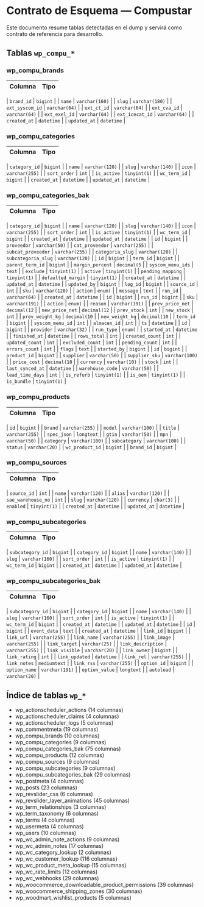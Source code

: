 # Contrato de Esquema — Compustar

Este documento resume tablas detectadas en el dump y servirá como contrato de referencia para desarrollo.

## Tablas `wp_compu_*`

### wp_compu_brands

| Columna | Tipo |
|---|---|

| `brand_id` | `bigint` |
| `name` | `varchar(160)` |
| `slug` | `varchar(180)` |
| `ext_syscom_id` | `varchar(64)` |
| `ext_ct_id` | `varchar(64)` |
| `ext_cva_id` | `varchar(64)` |
| `ext_exel_id` | `varchar(64)` |
| `ext_icecat_id` | `varchar(64)` |
| `created_at` | `datetime` |
| `updated_at` | `datetime` |

### wp_compu_categories

| Columna | Tipo |
|---|---|

| `category_id` | `bigint` |
| `name` | `varchar(120)` |
| `slug` | `varchar(140)` |
| `icon` | `varchar(255)` |
| `sort_order` | `int` |
| `is_active` | `tinyint(1)` |
| `wc_term_id` | `bigint` |
| `created_at` | `datetime` |
| `updated_at` | `datetime` |

### wp_compu_categories_bak

| Columna | Tipo |
|---|---|

| `category_id` | `bigint` |
| `name` | `varchar(120)` |
| `slug` | `varchar(140)` |
| `icon` | `varchar(255)` |
| `sort_order` | `int` |
| `is_active` | `tinyint(1)` |
| `wc_term_id` | `bigint` |
| `created_at` | `datetime` |
| `updated_at` | `datetime` |
| `id` | `bigint` |
| `proveedor` | `varchar(50)` |
| `cat_proveedor` | `varchar(255)` |
| `subcat_proveedor` | `varchar(255)` |
| `categoria_slug` | `varchar(120)` |
| `subcategoria_slug` | `varchar(120)` |
| `id` | `bigint` |
| `term_id` | `bigint` |
| `parent_term_id` | `bigint` |
| `margin_percent` | `decimal(5` |
| `syscom_menu_ids` | `text` |
| `exclude` | `tinyint(1)` |
| `active` | `tinyint(1)` |
| `pending_mapping` | `tinyint(1)` |
| `defaulted_margin` | `tinyint(1)` |
| `created_at` | `datetime` |
| `updated_at` | `datetime` |
| `updated_by` | `bigint` |
| `log_id` | `bigint` |
| `source_id` | `int` |
| `sku` | `varchar(120)` |
| `action` | `enum(` |
| `message` | `text` |
| `run_id` | `varchar(64)` |
| `created_at` | `datetime` |
| `id` | `bigint` |
| `run_id` | `bigint` |
| `sku` | `varchar(191)` |
| `action` | `enum(` |
| `reason` | `varchar(191)` |
| `prev_price_net` | `decimal(12` |
| `new_price_net` | `decimal(12` |
| `prev_stock` | `int` |
| `new_stock` | `int` |
| `prev_weight_kg` | `decimal(10` |
| `new_weight_kg` | `decimal(10` |
| `term_id` | `bigint` |
| `syscom_menu_id` | `int` |
| `almacen_id` | `int` |
| `ts` | `datetime` |
| `id` | `bigint` |
| `provider` | `varchar(32)` |
| `run_type` | `enum(` |
| `started_at` | `datetime` |
| `finished_at` | `datetime` |
| `rows_total` | `int` |
| `created_count` | `int` |
| `updated_count` | `int` |
| `excluded_count` | `int` |
| `pending_count` | `int` |
| `errors_count` | `int` |
| `flags` | `text` |
| `started_by` | `bigint` |
| `id` | `bigint` |
| `product_id` | `bigint` |
| `supplier` | `varchar(50)` |
| `supplier_sku` | `varchar(100)` |
| `price_cost` | `decimal(18` |
| `currency` | `varchar(10)` |
| `stock` | `int` |
| `last_synced_at` | `datetime` |
| `warehouse_code` | `varchar(50)` |
| `lead_time_days` | `int` |
| `is_refurb` | `tinyint(1)` |
| `is_oem` | `tinyint(1)` |
| `is_bundle` | `tinyint(1)` |

### wp_compu_products

| Columna | Tipo |
|---|---|

| `id` | `bigint` |
| `brand` | `varchar(255)` |
| `model` | `varchar(100)` |
| `title` | `varchar(255)` |
| `spec_json` | `longtext` |
| `gtin` | `varchar(50)` |
| `mpn` | `varchar(50)` |
| `category` | `varchar(100)` |
| `subcategory` | `varchar(100)` |
| `status` | `varchar(20)` |
| `wc_product_id` | `bigint` |
| `brand_id` | `bigint` |

### wp_compu_sources

| Columna | Tipo |
|---|---|

| `source_id` | `int` |
| `name` | `varchar(120)` |
| `alias` | `varchar(120)` |
| `sae_warehouse_no` | `int` |
| `slug` | `varchar(120)` |
| `currency` | `char(3)` |
| `enabled` | `tinyint(1)` |
| `created_at` | `datetime` |
| `updated_at` | `datetime` |

### wp_compu_subcategories

| Columna | Tipo |
|---|---|

| `subcategory_id` | `bigint` |
| `category_id` | `bigint` |
| `name` | `varchar(140)` |
| `slug` | `varchar(160)` |
| `sort_order` | `int` |
| `is_active` | `tinyint(1)` |
| `wc_term_id` | `bigint` |
| `created_at` | `datetime` |
| `updated_at` | `datetime` |

### wp_compu_subcategories_bak

| Columna | Tipo |
|---|---|

| `subcategory_id` | `bigint` |
| `category_id` | `bigint` |
| `name` | `varchar(140)` |
| `slug` | `varchar(160)` |
| `sort_order` | `int` |
| `is_active` | `tinyint(1)` |
| `wc_term_id` | `bigint` |
| `created_at` | `datetime` |
| `updated_at` | `datetime` |
| `id` | `bigint` |
| `event_data` | `text` |
| `created_at` | `datetime` |
| `link_id` | `bigint` |
| `link_url` | `varchar(255)` |
| `link_name` | `varchar(255)` |
| `link_image` | `varchar(255)` |
| `link_target` | `varchar(25)` |
| `link_description` | `varchar(255)` |
| `link_visible` | `varchar(20)` |
| `link_owner` | `bigint` |
| `link_rating` | `int` |
| `link_updated` | `datetime` |
| `link_rel` | `varchar(255)` |
| `link_notes` | `mediumtext` |
| `link_rss` | `varchar(255)` |
| `option_id` | `bigint` |
| `option_name` | `varchar(191)` |
| `option_value` | `longtext` |
| `autoload` | `varchar(20)` |


## Índice de tablas `wp_*`

- wp_actionscheduler_actions (14 columnas)
- wp_actionscheduler_claims (4 columnas)
- wp_actionscheduler_logs (5 columnas)
- wp_commentmeta (19 columnas)
- wp_compu_brands (10 columnas)
- wp_compu_categories (9 columnas)
- wp_compu_categories_bak (75 columnas)
- wp_compu_products (12 columnas)
- wp_compu_sources (9 columnas)
- wp_compu_subcategories (9 columnas)
- wp_compu_subcategories_bak (29 columnas)
- wp_postmeta (4 columnas)
- wp_posts (23 columnas)
- wp_revslider_css (6 columnas)
- wp_revslider_layer_animations (45 columnas)
- wp_term_relationships (3 columnas)
- wp_term_taxonomy (6 columnas)
- wp_terms (4 columnas)
- wp_usermeta (4 columnas)
- wp_users (10 columnas)
- wp_wc_admin_note_actions (9 columnas)
- wp_wc_admin_notes (17 columnas)
- wp_wc_category_lookup (2 columnas)
- wp_wc_customer_lookup (116 columnas)
- wp_wc_product_meta_lookup (15 columnas)
- wp_wc_rate_limits (12 columnas)
- wp_wc_webhooks (29 columnas)
- wp_woocommerce_downloadable_product_permissions (39 columnas)
- wp_woocommerce_shipping_zones (30 columnas)
- wp_woodmart_wishlist_products (5 columnas)
